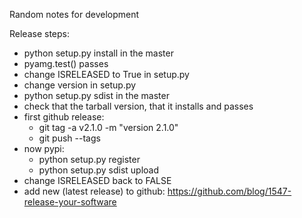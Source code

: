 Random notes for development

Release steps:
* python setup.py install in the master
* pyamg.test() passes
* change ISRELEASED to True in setup.py
* change version in setup.py
* python setup.py sdist in the master
* check that the tarball version, that it installs and passes
* first github release:
    * git tag -a v2.1.0 -m "version 2.1.0"
    * git push --tags
* now pypi:
    * python setup.py register
    * python setup.py sdist upload
* change ISRELEASED back to FALSE
* add new (latest release) to github: https://github.com/blog/1547-release-your-software
